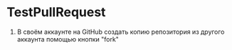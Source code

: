 # TestPullRequest
1. В своём аккаунте на GitHub создать копию репозитория из другого аккаунта помощью кнопки "fork"